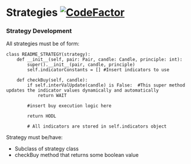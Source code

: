 # Strategies [![CodeFactor](https://www.codefactor.io/repository/github/volatrade/strategies/badge?s=5991d4039cf03f09f2ec7d22427b50f30432b0b5)](https://www.codefactor.io/repository/github/volatrade/strategies)

### Strategy Development 

 All strategies must be of form: 
```
class README_STRATEGY(strategy):
    def __init__(self, pair: Pair, candle: Candle, principle: int):
        super().__init__(pair, candle, principle)
        self.indicatorConstants = [] #Insert indicators to use 

    def checkBuy(self, candle):
        if self.interValUpdate(candle) is False:  #This super method updates the indicator values dynamically and automatically 
            return WAIT 
        
        #insert buy execution logic here 
    
        return HODL 
    
        # All indicators are stored in self.indicators object
```
Strategy must be/have:
* Subclass of strategy class
* checkBuy method that returns some boolean value 
